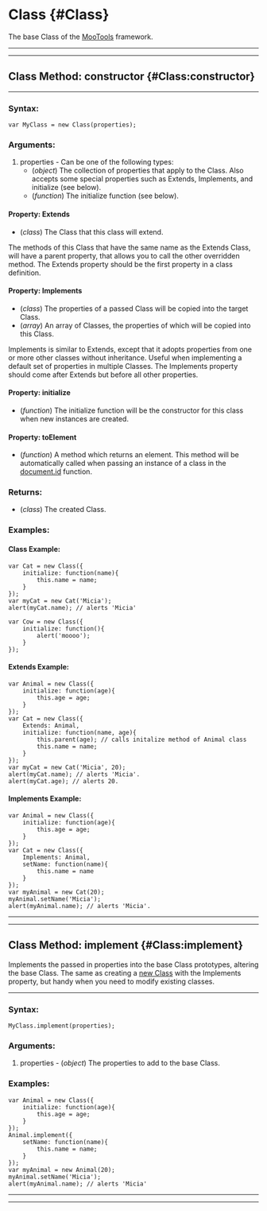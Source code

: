 Class {#Class}
======================

The base Class of the [MooTools](http://mootools.net/) framework.

-------------------------

-------------------------

Class Method: constructor {#Class:constructor}
----------------------------------------------

-------------------------

### Syntax:

	var MyClass = new Class(properties);

### Arguments:

1. properties - Can be one of the following types:
	* (*object*) The collection of properties that apply to the Class. Also accepts some special properties such as Extends, Implements, and initialize (see below).
	* (*function*) The initialize function (see below).

#### Property: Extends

* (*class*) The Class that this class will extend.

The methods of this Class that have the same name as the Extends Class, will have a parent property, that allows you to call the other overridden method.
The Extends property should be the first property in a class definition.

#### Property: Implements

* (*class*)  The properties of a passed Class will be copied into the target Class.
* (*array*)  An array of Classes, the properties of which will be copied into this Class.

Implements is similar to Extends, except that it adopts properties from one or more other classes without inheritance.
Useful when implementing a default set of properties in multiple Classes. The Implements property should come after Extends but before all other properties.

#### Property: initialize

* (*function*) The initialize function will be the constructor for this class when new instances are created.

#### Property: toElement

* (*function*) A method which returns an element. This method will be automatically called when passing an instance of a class in the [document.id][] function.


### Returns:

* (*class*) The created Class.

### Examples:

#### Class Example:

	var Cat = new Class({
		initialize: function(name){
			this.name = name;
		}
	});
	var myCat = new Cat('Micia');
	alert(myCat.name); // alerts 'Micia'

	var Cow = new Class({
		initialize: function(){
			alert('moooo');
		}
	});

#### Extends Example:

	var Animal = new Class({
		initialize: function(age){
			this.age = age;
		}
	});
	var Cat = new Class({
		Extends: Animal,
		initialize: function(name, age){
			this.parent(age); // calls initalize method of Animal class
			this.name = name;
		}
	});
	var myCat = new Cat('Micia', 20);
	alert(myCat.name); // alerts 'Micia'.
	alert(myCat.age); // alerts 20.

#### Implements Example:

	var Animal = new Class({
		initialize: function(age){
			this.age = age;
		}
	});
	var Cat = new Class({
		Implements: Animal,
		setName: function(name){
			this.name = name
		}
	});
	var myAnimal = new Cat(20);
	myAnimal.setName('Micia');
	alert(myAnimal.name); // alerts 'Micia'.

-------------------------

-------------------------

Class Method: implement {#Class:implement}
------------------------------------------

Implements the passed in properties into the base Class prototypes, altering the base Class.
The same as creating a [new Class](#Class:constructor) with the Implements property, but handy when you need to modify existing classes.

-------------------------

### Syntax:

	MyClass.implement(properties);

### Arguments:

1. properties - (*object*) The properties to add to the base Class.

### Examples:

	var Animal = new Class({
		initialize: function(age){
			this.age = age;
		}
	});
	Animal.implement({
		setName: function(name){
			this.name = name;
		}
	});
	var myAnimal = new Animal(20);
	myAnimal.setName('Micia');
	alert(myAnimal.name); // alerts 'Micia'

-------------------------

-------------------------

[document.id]: /core/Element/Element#Window:document-id
